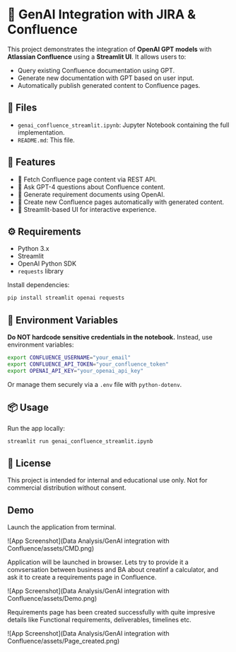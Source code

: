# 🧠 GenAI Integration with JIRA & Confluence

This project demonstrates the integration of **OpenAI GPT models** with **Atlassian Confluence** using a **Streamlit UI**. It allows users to:

- Query existing Confluence documentation using GPT.
- Generate new documentation with GPT based on user input.
- Automatically publish generated content to Confluence pages.

## 📂 Files

- `genai_confluence_streamlit.ipynb`: Jupyter Notebook containing the full implementation.
- `README.md`: This file.

## 🚀 Features

- 🔐 Fetch Confluence page content via REST API.
- 🤖 Ask GPT-4 questions about Confluence content.
- 📝 Generate requirement documents using OpenAI.
- 📄 Create new Confluence pages automatically with generated content.
- 🎨 Streamlit-based UI for interactive experience.

## ⚙️ Requirements

- Python 3.x
- Streamlit
- OpenAI Python SDK
- `requests` library

Install dependencies:

```bash
pip install streamlit openai requests
```

## 🔑 Environment Variables

**Do NOT hardcode sensitive credentials in the notebook.** Instead, use environment variables:

```bash
export CONFLUENCE_USERNAME="your_email"
export CONFLUENCE_API_TOKEN="your_confluence_token"
export OPENAI_API_KEY="your_openai_api_key"
```

Or manage them securely via a `.env` file with `python-dotenv`.


## 📦 Usage

Run the app locally:

```bash
streamlit run genai_confluence_streamlit.ipynb
```

## 📎 License

This project is intended for internal and educational use only. Not for commercial distribution without consent.

## Demo 

Launch the application from terminal.

![App Screenshot](Data Analysis/GenAI integration with Confluence/assets/CMD.png)

Application will be launched in browser. Lets try to provide it a convsersation between business and BA about creatinf a calculator, and ask it to create a requirements page in Confluence.

![App Screenshot](Data Analysis/GenAI integration with Confluence/assets/Demo.png)

Requirements page has been created successfully with quite impresive details like Functional requirements, deliverables, timelines etc.

![App Screenshot](Data Analysis/GenAI integration with Confluence/assets/Page_created.png)
